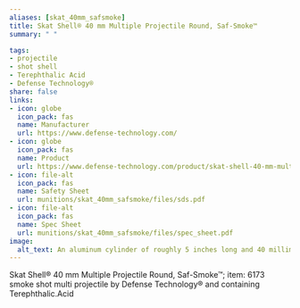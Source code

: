 ```yaml
--- 
aliases: [skat_40mm_safsmoke] 
title: Skat Shell® 40 mm Multiple Projectile Round, Saf-Smoke™ 
summary: " " 

tags:  
- projectile 
- shot shell 
- Terephthalic Acid 
- Defense Technology® 
share: false 
links:  
- icon: globe 
  icon_pack: fas 
  name: Manufacturer 
  url: https://www.defense-technology.com/ 
- icon: globe 
  icon_pack: fas 
  name: Product 
  url: https://www.defense-technology.com/product/skat-shell-40-mm-multiple-projectile-round-saf-smoke/ 
- icon: file-alt  
  icon_pack: fas 
  name: Safety Sheet 
  url: munitions/skat_40mm_safsmoke/files/sds.pdf 
- icon: file-alt  
  icon_pack: fas 
  name: Spec Sheet 
  url: munitions/skat_40mm_safsmoke/files/spec_sheet.pdf 
image: 
  alt_text: An aluminum cylinder of roughly 5 inches long and 40 millimeters wide is pictured on a smooth concrete floor. The cylinder is stamped with metal paint that reads; `CM, Skat Shell, Saf-Smoke, 40 millimeter multiple projectile` The shell has a Defence Technologies logo on the bottom of it, and a warning message below it indicating this product is for authorized personnel only. Beneath this it says `Safariland` above an experation date and a product number. The shell itself resembles a large shotgun shell, lipped at the bottom of the cylander. 
---
```

Skat Shell® 40 mm Multiple Projectile Round, Saf-Smoke™; item: 6173 smoke shot multi projectile by Defense Technology® and containing Terephthalic.Acid
